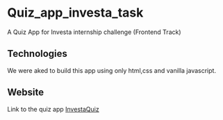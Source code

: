 # Quiz_app_investa_task
A Quiz App for Investa internship challenge
 (Frontend Track)



## Technologies
We were aked to build this app using only html,css and vanilla javascript.



## Website 

Link to the quiz app [InvestaQuiz](https://cmcwebcode40.github.io/Quiz_app_investa_task/)